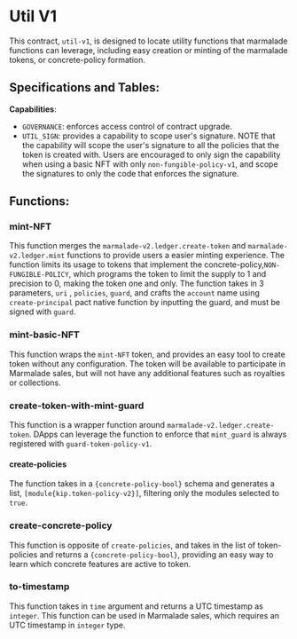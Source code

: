 
# Util V1

This contract, `util-v1`, is designed to locate utility functions that marmalade functions can leverage, including easy creation or minting of the marmalade tokens, or concrete-policy formation.

## Specifications and Tables:

**Capabilities**:
 - `GOVERNANCE`: enforces access control of contract upgrade.
 - `UTIL_SIGN`: provides a capability to scope user's signature. NOTE that the capability will scope the user's signature to all the policies that the token is created with. Users are encouraged to only sign the capability when using a basic NFT with only `non-fungible-policy-v1`, and scope the signatures to only the code that enforces the signature.

## Functions:

### mint-NFT

This function merges the `marmalade-v2.ledger.create-token` and `marmalade-v2.ledger.mint` functions to provide users a easier minting experience. The function limits its usage to tokens that implement the concrete-policy,`NON-FUNGIBLE-POLICY`, which programs the token to limit the supply to 1 and precision to 0, making the token one and only.
The function takes in 3 parameters, `uri` , `policies`, `guard`, and crafts the `account` name using `create-principal` pact native function by inputting the guard, and must be signed with `guard`.


### mint-basic-NFT

This function wraps the `mint-NFT` token, and provides an easy tool to create token without any configuration. The token will be available to participate in Marmalade sales, but will not have any additional features such as royalties or collections.

### create-token-with-mint-guard

This function is a wrapper function around `marmalade-v2.ledger.create-token`. DApps can leverage the function
to enforce that `mint_guard` is always registered with `guard-token-policy-v1`. 

#### create-policies

The function takes in a `{concrete-policy-bool}` schema and generates a list, `[module{kip.token-policy-v2}]`, filtering only the modules selected to `true`.

### create-concrete-policy

This function is opposite of `create-policies`, and takes in the list of token-policies and returns a `{concrete-policy-bool}`, providing an easy way to learn which concrete features are active to token.

### to-timestamp

This function takes in `time` argument and returns a UTC timestamp as `integer`. This function can be used in
Marmalade sales, which requires an UTC timestamp in `integer` type.
